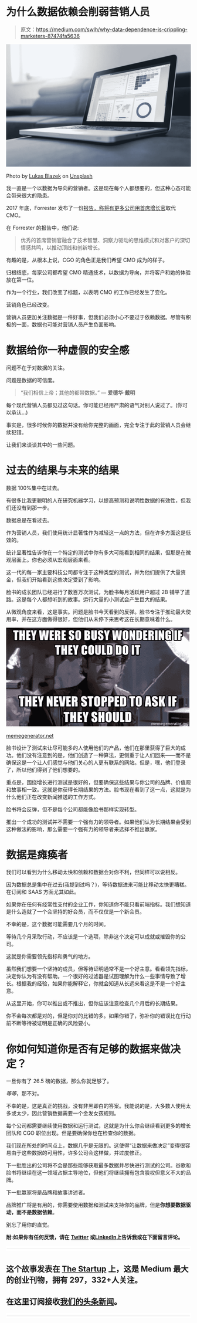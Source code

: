 # 为什么数据依赖会削弱营销人员

> 原文：<https://medium.com/swlh/why-data-dependence-is-crippling-marketers-87474fa5636>

![](img/5f4fbd94a8778016212907cc1f31993c.png)

Photo by [Lukas Blazek](https://unsplash.com/photos/mcSDtbWXUZU?utm_source=unsplash&utm_medium=referral&utm_content=creditCopyText) on [Unsplash](https://unsplash.com/search/photos/data-charts?utm_source=unsplash&utm_medium=referral&utm_content=creditCopyText)

我一直是一个以数据为导向的营销者。这是现在每个人都想要的，但这种心态可能会带来很大的隐患。

2017 年底，Forrester 发布了一份[报告，称将有更多公司用首席增长官](http://www.adweek.com/brand-marketing/forrester-predicts-more-companies-will-replace-cmos-with-chief-growth-officers-in-2018/)取代 CMO。

在 Forrester 的报告中，他们说:

> 优秀的首席营销官融合了技术智慧、洞察力驱动的思维模式和对客户的深切情感共鸣，以推动顶线和创新增长。

有趣的是，从根本上说，CGO 的角色正是我们希望 CMO 成为的样子。

归根结底，每家公司都希望 CMO 精通技术，以数据为导向，并将客户和她的体验放在第一位。

作为一个行业，我们改变了标题，以表明 CMO 的工作已经发生了变化。

营销角色已经改变。

营销人员更加关注数据是一件好事，但我们必须小心不要过于依赖数据。尽管有积极的一面，数据也可能对营销人员产生负面影响。

# 数据给你一种虚假的安全感

问题不在于对数据的关注。

问题是数据的可信度。

> “我们相信上帝；其他的都带数据。”
> ― **爱德华·戴明**

每个现代营销人员都见过这句话。你可能已经用严肃的语气对别人说过了。(你可以承认…)

事实是，很多时候你的数据并没有给你完整的画面，完全专注于此的营销人员会继续犯错。

让我们来谈谈其中的一些问题。

# 过去的结果与未来的结果

数据 100%集中在过去。

有很多比我更聪明的人在研究机器学习，以提高预测和说明性数据的有效性，但我们还没有到那一步。

数据总是在看过去。

作为营销人员，我们使用统计显著性作为减轻这一点的方法，但在许多方面这是低效的。

统计显著性告诉你在一个特定的测试中你有多大可能看到相同的结果，但那是在微观层面上。你也必须从宏观层面来看。

这一代的每一家主要科技公司都专注于这种类型的测试，并为他们提供了大量资金，但我们开始看到这些决定受到了影响。

脸书的成长团队已经进行了数百万次测试，为脸书每月活跃用户超过 2B 铺平了道路。这是每个人都想听到的故事。运行大量的小测试会产生巨大的结果。

从微观角度来看，这是事实。问题是脸书今天看到的反弹。脸书专注于推动最大使用率，并在这方面做得很好，但他们从未停下来思考这在长期意味着什么。

![](img/4a20742fa7af5276ec2d18671c2ee659.png)

[memegenerator.net](https://memegenerator.net/img/instances/500x/61977729/they-were-so-busy-wondering-if-they-could-do-it-they-never-stopped-to-ask-if-they-should.jpg)

脸书设计了测试来让尽可能多的人使用他们的产品，他们在那里获得了巨大的成功。他们没有注意到的是，他们创造了一种算法，更侧重于让人们回来——而不是确保这是一个让人们感觉与他们关心的人更有联系的网站。但是，嘿，他们登录了，所以他们得到了他们想要的。

重点是，围绕增长进行测试是很好的，但要确保这些结果与你公司的品牌、价值观和故事相一致。这就是你获得长期结果的方法。脸书现在看到了这一点，这就是为什么他们正在改变新闻推送的工作方式。

脸书将会反弹，但不是每个公司都能像脸书那样实现转型。

推出一个成功的测试并不需要一个强有力的领导者。如果他们认为长期结果会受到这种做法的影响，那么需要一个强有力的领导者来选择不推出赢家。

# 数据是瘫痪者

我们可以看到为什么移动太快和依赖和数据会对你不利，但同样可以说相反。

因为数据总是集中在过去(我提到过吗？)，等待数据进来可能比移动太快更糟糕。在订阅和 SAAS 方面尤其如此。

如果你在任何有经常性支付的企业工作，你知道你不能只看前端指标。我们想知道是什么造就了一个会坚持的好会员，而不仅仅是一个新会员。

不幸的是，这个数据可能需要几个月的时间。

等待几个月采取行动，不应该是一个选项，除非这个决定可以成就或摧毁你的公司。

这就是你需要领先指标和勇气的地方。

虽然我们想要一个坚持的成员，但等待证明通常不是一个好主意。看看领先指标，决定你认为有没有帮助。一个很好的过滤器是试图理解为什么一些事情导致了增长。根据我的经验，如果你能解释它，你就会知道从长远来看这是不是一个好主意。

从这里开始，你可以推出或不推出，但你应该注意检查几个月后的长期结果。

你不会每次都是对的，但是你对的比错的多。如果你错了，弥补你的错误比在行动前不断等待被证明是正确的风险要小。

# 你如何知道你是否有足够的数据来做决定？

一旦你有了 26.5 磅的数据，那么你就足够了。

*等等*，那不对。

不幸的是，这是真正的挑战，没有非黑即白的答案。我能说的是，大多数人使用太多或太少，因此营销数据需要一个金发女孩规则。

每个公司都需要继续使用数据和运行测试，这就是为什么你会继续看到更多的增长团队和 CGO 职位出现。但是要确保你也在检查你的数据。

我们现在所处的时间点上，数据几乎是无限的。这使得“让数据来做决定”变得很容易由于这些数据的可用性，许多公司会这样做，并过度修正。

下一批胜出的公司将不会是那些能够获取最多数据并尽快进行测试的公司。谷歌和脸书将继续在这一领域占据主导地位，但他们将继续拥有包含股权但意义不大的品牌。

下一批赢家将是品牌和故事讲述者。

品牌推广将是有用的，你需要使用数据和测试来支持你的品牌，但是**你想要数据驱动，而不是数据依赖**。

别忘了用你的直觉。

**附:如果你有任何反馈，请在** [**Twitter**](https://www.twitter.com/briancarl) **或**[**LinkedIn**](https://www.linkedin.com/in/briancarl)**上告诉我或在下面留言评论。**

![](img/731acf26f5d44fdc58d99a6388fe935d.png)

## 这个故事发表在 [The Startup](https://medium.com/swlh) 上，这是 Medium 最大的创业刊物，拥有 297，332+人关注。

## 在这里订阅接收[我们的头条新闻](http://growthsupply.com/the-startup-newsletter/)。

![](img/731acf26f5d44fdc58d99a6388fe935d.png)